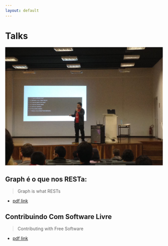```yaml
---
layout: default
---
```


# Talks

![](https://github.com/JorgeMadson/jorgemadson.github.io/raw/master/palestra/contribuindo.jpeg)

## Graph é o que nos RESTa:
> Graph is what RESTs
- [pdf link](https://github.com/JorgeMadson/jorgemadson.github.io/raw/master/palestra/GraphQL%20%C3%A9%20o%20que%20RESTa.pdf)

## Contribuindo Com Software Livre
> Contributing with Free Software
- [pdf link](https://github.com/JorgeMadson/jorgemadson.github.io/raw/master/palestra/PalestraContribuindoComSoftware%20Livre.pdf)

